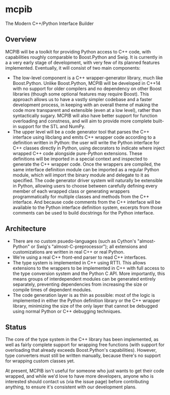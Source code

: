 # mcpib
The Modern C++/Python Interface Builder

## Overview
MCPIB will be a toolkit for providing Python access to C++ code, with capabilities roughly comparable to Boost.Python and Swig.  It is currently in a a very early stage of development, with very few of its planned features implemented.  Eventually, it will consist of two main components:
 - The low-level component is a C++ wrapper-generator library, much like Boost.Python.  Unlike Boost.Python, MCPIB will be developed in C++14 with no support for older compilers and no dependency on other Boost libraries (though some optional features may require Boost).  This approach allows us to have a vastly simpler codebase and a faster development process, in keeping with an overall theme of making the code more transparent and extensible (even at a low level), rather than syntactically sugary.  MCPIB will also have better support for function overloading and constness, and will aim to provide more complete built-in support for the STL and NumPy.
 - The upper level will be a code generator tool that parses the C++ interface using libclang and emits C++ wrapper code according to a definition written in Python: the user will write the Python interface for C++ classes directly in Python, using decorators to indicate where inject wrapped C++ code alongside pure-Python extensions.  These definitions will be imported in a special context and inspected to generate the C++ wrapper code.  Once the wrappers are compiled, the same interface definition module can be imported as a regular Python module, which will import the binary module and delegate to it as specified.  The code generator driver system will naturally be extensible in Python, allowing users to choose between carefully defining every member of each wrapped class or generating wrappers programmatically for multiple classes and methods from the C++ interface.  And because code comments from the C++ interface will be available to the Python interface definition system, excerpts from those comments can be used to build docstrings for the Python interface.

## Architecture
 - There are no custom psuedo-languages (such as Cython's "almost-Python" or Swig's "almost-C-preprocessor"); all extensions and customizations are written in real C++ or real Python.
 - We're using a real C++ front-end parser to read C++ interfaces.
 - The type system is implemented in C++ using RTTI.  This allows extensions to the wrappers to be implemented in C++ with full access to the type conversion system and the Python C API.  More importantly, this means groups of interdependent modules can be generated entirely separately, preventing dependencies from increasing the size or compile times of dependent modules.
 - The code generation layer is as thin as possible: most of the logic is implemented in either the Python definition library or the C++ wrapper library, minimizing the size of the only layer that cannot be debugged using normal Python or C++ debugging techniques.

## Status
The core of the type system in the C++ library has been implemented, as well as fairly complete support for wrapping free functions (with support for overloading that already exceeds Boost.Python's capabilities).  However, type converters must still be written manually, because there's no support for wrapping custom classes yet.

At present, MCPIB isn't useful for someone who just wants to get their code wrapped, and while we'd love to have more developers, anyone who is interested should contact us (via the issue page) before contributing anything, to ensure it's consistent with our development plans.
